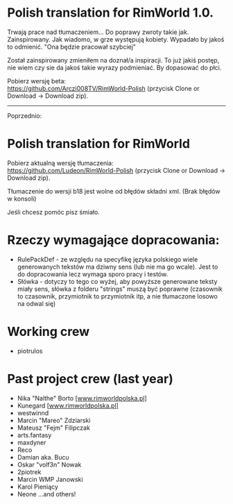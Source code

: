 # Polish translation for RimWorld 1.0.
 
Trwają prace nad tłumaczeniem...
Do poprawy zwroty takie jak. Zainspirowany.  Jak wiadomo, w grze występują kobiety. Wypadało by jakoś to odmienić.
"Ona będzie pracował szybciej" 

Został zainspirowany zmieniłem na doznał/a inspiracji. To już jakiś postęp, nie wiem czy sie da jakoś takie wyrazy podmieniać. By dopasować do płci.




Pobierz wersję beta:  
https://github.com/Arczi008TV/RimWorld-Polish (przycisk Clone or Download -> Download zip).  



--------
Poprzednio:

# Polish translation for RimWorld

Pobierz aktualną wersję tłumaczenia:  
https://github.com/Ludeon/RimWorld-Polish (przycisk Clone or Download -> Download zip).  

Tłumaczenie do wersji b18 jest wolne od błędów składni xml. (Brak błędów w konsoli)   

Jeśli chcesz pomóc pisz śmiało.

# Rzeczy wymagające dopracowania:  
* RulePackDef - ze względu na specyfikę języka polskiego wiele generowanych tekstów ma dziwny sens (lub nie ma go wcale). Jest to do dopracowania lecz wymaga sporo pracy i testów.
* Słówka - dotyczy to tego co wyżej, aby powyższe generowane teksty miały sens, słówka z folderu "strings" muszą być poprawne (czasownik to czasownik, przymiotnik to przymiotnik itp, a nie tłumaczone losowo na odwal się)

# Working crew 
* piotrulos  

# Past project crew (last year)
* Nika "Nalthe" Borto [www.rimworldpolska.pl]
* Kunegard [www.rimworldpolska.pl]
* westwinnd
* Marcin "Mareo" Zdziarski
* Mateusz "Fejm" Filipczak
* arts.fantasy
* maxdyner
* Reco
* Damian aka. Bucu
* Oskar "volf3n" Nowak
* 2piotrek
* Marcin WMP Janowski
* Karol Pieniący
* Neone
...and others!

